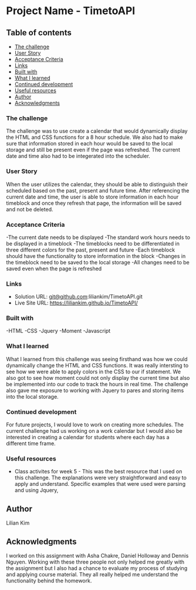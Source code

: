 # Project Name - TimetoAPI

## Table of contents

  - [The challenge](#the-challenge)
  - [User Story](#user-story)
  - [Acceptance Criteria](#acceptance-criteria)
  - [Links](#links)
  - [Built with](#built-with)
  - [What I learned](#what-i-learned)
  - [Continued development](#continued-development)
  - [Useful resources](#useful-resources)
- [Author](#author)
- [Acknowledgments](#acknowledgments)


### The challenge
The challenge was to use create a calendar that would dynamically display the HTML and CSS functions for a 8 hour schedule. We also had to make sure that information stored in each hour would be saved to the local storage and still be present even if the page was refreshed. The current date and time also had to be integerated into the scheduler.

### User Story
When the user utilizes the calendar, they should be able to distinguish their scheduled based on the past, present and future time. After referencing the current date and time, the user is able to store information in each hour timeblock and once they refresh that page, the information will be saved and not be deleted.

### Acceptance Criteria
-The current date needs to be displayed
-The standard work hours needs to be displayed in a timeblock
-The timeblocks need to be differentiated in three different colors for the past, present and future
-Each timeblock should have the functionality to store information in the block
-Changes in the timeblock need to be saved to the local storage
-All changes need to be saved even when the page is refreshed

### Links

- Solution URL: git@github.com:liliankim/TimetoAPI.git
- Live Site URL:  https://liliankim.github.io/TimetoAPI/

### Built with

-HTML
-CSS
-Jquery
-Moment
-Javascript

### What I learned

What I learned from this challenge was seeing firsthand was how we could dynamically change the HTML and CSS functions. It was really intersting to see how we were able to apply colors in the CSS to our if statement. We also got to see how moment could not only display the current time but also be implemented into our code to track the hours in real time. The challenge also gave me exposure to working with Jquery to pares and storing items into the local storage. 

### Continued development

For future projects, I would love to work on creating more schedules. The current challenge had us working on a work calendar but I would also be interested in creating a calendar for students where each day has a different time frame. 

### Useful resources

- Class activites for week 5 - This was the best resource that I used on this challenge. The explanations were very straightforward and easy to apply and understand. Specific examples that were used were parsing and using Jquery,


## Author
Lilian Kim

## Acknowledgments
I worked on this assignment with Asha Chakre, Daniel Holloway and Dennis Nguyen.
Working with these three people not only helped me greatly with the assignment but I also had a chance to evaluate my process of studying and applying course material. They all really helped me understand the functionality behind the homework.